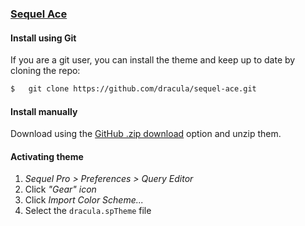 ### [Sequel Ace](https://sequel-ace.com)

#### Install using Git

If you are a git user, you can install the theme and keep up to date by cloning the repo:

```bash
$   git clone https://github.com/dracula/sequel-ace.git
```

#### Install manually

Download using the [GitHub .zip download](https://github.com/dracula/sequel-ace/archive/master.zip) option and unzip them.

#### Activating theme

1.  _Sequel Pro > Preferences > Query Editor_
2.  Click _"Gear" icon_
3.  Click _Import Color Scheme..._
4.  Select the `dracula.spTheme` file
